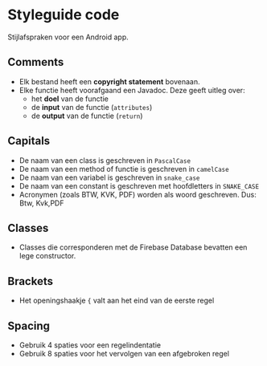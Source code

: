 # Styleguide code
Stijlafspraken voor een Android app.

## Comments
* Elk bestand heeft een **copyright statement** bovenaan.
* Elke functie heeft voorafgaand een Javadoc. Deze geeft uitleg over:
	* het **doel** van de functie
	* de **input** van de functie (`attributes`)
	* de **output** van de functie (`return`)

## Capitals
* De naam van een class is geschreven in `PascalCase`
* De naam van een method of functie is geschreven in `camelCase`
* De naam van een variabel is geschreven in `snake_case`
* De naam van een constant is geschreven met hoofdletters in `SNAKE_CASE`
* Acronymen (zoals BTW, KVK, PDF) worden als woord geschreven. Dus: Btw, Kvk,PDF

## Classes
* Classes die corresponderen met de Firebase Database bevatten een lege constructor.

## Brackets
* Het openingshaakje `{` valt aan het eind van de eerste regel

## Spacing
* Gebruik 4 spaties voor een regelindentatie
* Gebruik 8 spaties voor het vervolgen van een afgebroken regel
